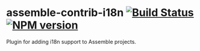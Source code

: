 # assemble-contrib-i18n [![Build Status](https://travis-ci.org/assemble/assemble-contrib-i18n.png?branch=master)](https://travis-ci.org/assemble/assemble-contrib-i18n) [![NPM version](https://badge.fury.io/js/assemble-contrib-i18n.png)](http://badge.fury.io/js/assemble-contrib-i18n)

Plugin for adding i18n support to Assemble projects.
